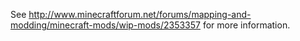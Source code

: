 See http://www.minecraftforum.net/forums/mapping-and-modding/minecraft-mods/wip-mods/2353357 for more information.
